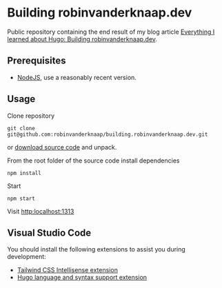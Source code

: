# Building robinvanderknaap.dev
Public repository containing the end result of my blog article [Everything I learned about Hugo: Building robinvanderknaap.dev](https://robinvanderknaap.dev/blog/building-robinvanderknaap-dev/).

## Prerequisites
- [NodeJS](https://nodejs.org/), use a reasonably recent version.

## Usage
Clone repository

```
git clone git@github.com:robinvanderknaap/building.robinvanderknaap.dev.git
```

or [download source code](https://github.com/robinvanderknaap/building.robinvanderknaap.dev/archive/refs/heads/main.zip) and unpack.

From the root folder of the source code install dependencies
```
npm install
```

Start
```
npm start
```

Visit [http:localhost:1313](http://localhost:1313)

## Visual Studio Code
You should install the following extensions to assist you during development:
- [Tailwind CSS Intellisense extension](https://marketplace.visualstudio.com/items?itemName=bradlc.vscode-tailwindcss)
- [Hugo language and syntax support extension](https://marketplace.visualstudio.com/items?itemName=budparr.language-hugo-vscode)

